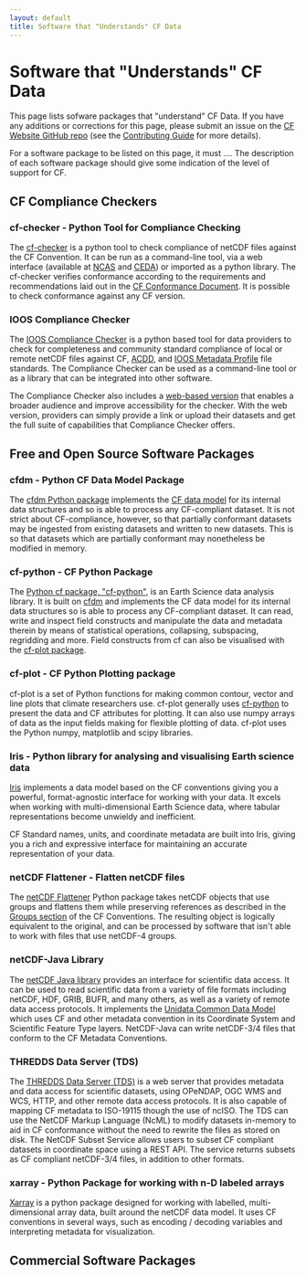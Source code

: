 ```yaml
---
layout: default
title: Software that "Understands" CF Data
---
```


# Software that "Understands" CF Data
This page lists sofware packages that "understand" CF Data.
If you have any additions or corrections for this page,
please submit an issue on the [CF Website GitHub repo][website-repo]
(see the [Contributing Guide][website-contrib] for more details).

For a software package to be listed on this page, it must ....
The description of each software package should give some indication
of the level of support for CF.

[website-repo]: https://github.com/cf-convention/cf-convention.github.io
[website-contrib]: https://github.com/cf-convention/cf-convention.github.io/blob/master/CONTRIBUTING.md

## CF Compliance Checkers

### cf-checker - Python Tool for Compliance Checking
The [cf-checker](https://github.com/cedadev/cf-checker) is a python tool to check compliance of netCDF files against the CF Convention.
It can be run as a command-line tool, via a web interface (available at [NCAS](https://github.com/cedadev/cf-checker)
and [CEDA](http://wps-web1.ceda.ac.uk/submit/form?proc_id=CFChecker)) or imported as a python library.
The cf-checker verifies conformance according to the requirements and recommendations laid out in the
[CF Conformance Document](https://cfconventions.org/cf-conventions/conformance.html).
It is possible to check conformance against any CF version.

### IOOS Compliance Checker
The [IOOS Compliance Checker](https://github.com/ioos/compliance-checker)
is a python based tool for data providers to check for completeness
and community standard compliance of local or remote netCDF files against CF,
[ACDD](http://wiki.esipfed.org/index.php/Attribute_Convention_for_Data_Discovery_1-3),
and [IOOS Metadata Profile](https://ioos.github.io/ioos-metadata) file standards.
The Compliance Checker can be used as a command-line tool or as a library
that can be integrated into other software.

The Compliance Checker also includes a [web-based version](https://data.ioos.us/compliance/index.html)
that enables a broader audience and improve accessibility for the checker.
With the web version, providers can simply provide a link or upload their datasets
and get the full suite of capabilities that Compliance Checker offers.

## Free and Open Source Software Packages

### cfdm - Python CF Data Model Package
The [cfdm Python package](https://ncas-cms.github.io/cfdm) implements
the [CF data model](https://doi.org/10.5194/gmd-10-4619-2017)
for its internal data structures and so is able to process any CF-compliant dataset.
It is not strict about CF-compliance, however, so that partially conformant datasets
may be ingested from existing datasets and written to new datasets.
This is so that datasets which are partially conformant may nonetheless be modified in memory.

### cf-python - CF Python Package
The [Python cf package, "cf-python"](https://ncas-cms.github.io/cf-python/),
is an Earth Science data analysis library.
It is built on [cfdm](#cfdm---python-cf-data-model-package) and implements the CF data model
for its internal data structures so is able to process any CF-compliant dataset.
It can read, write and inspect field constructs and manipulate the data and metadata therein
by means of statistical operations, collapsing, subspacing, regridding and more.
Field constructs from cf can also be visualised with the [cf-plot package](#cf-plot---cf-python-plotting-package).

### cf-plot - CF Python Plotting package
cf-plot is a set of Python functions for making common contour, vector
and line plots that climate researchers use.
cf-plot generally uses [cf-python](#cf-python---cf-python-package)
to present the data and CF attributes for plotting.
It can also use numpy arrays of data as the input fields
making for flexible plotting of data.
cf-plot uses the Python numpy, matplotlib and scipy libraries.

### Iris - Python library for analysing and visualising Earth science data
[Iris](https://scitools.org.uk/iris/docs/latest/) implements a data model based on the CF conventions
giving you a powerful, format-agnostic interface for working with your data.
It excels when working with multi-dimensional Earth Science data,
where tabular representations become unwieldy and inefficient.

CF Standard names, units, and coordinate metadata are built into Iris,
giving you a rich and expressive interface for maintaining an accurate representation of your data.

### netCDF Flattener - Flatten netCDF files
The [netCDF Flattener](https://gitlab.eumetsat.int/open-source/netcdf-flattener/) Python package takes netCDF objects that use groups and flattens them
while preserving references as described in the [Groups section](http://cfconventions.org/Data/cf-conventions/cf-conventions-1.9/cf-conventions.html#groups)
of the CF Conventions.
The resulting object is logically equivalent to the original, and can be processed by software that isn't able to work with files that use netCDF-4 groups.

### netCDF-Java Library
The [netCDF Java library](https://www.unidata.ucar.edu/software/netcdf-java/) provides an interface for scientific data access.
It can be used to read scientific data from a variety of file formats including netCDF, HDF, GRIB, BUFR, and many others, as well as a variety of remote data access protocols.
It implements the [Unidata Common Data Model](https://docs.unidata.ucar.edu/netcdf-java/current/userguide/common_data_model_overview.html)
which uses CF and other metadata convention in its Coordinate System and Scientific Feature Type layers.
NetCDF-Java can write netCDF-3/4 files that conform to the CF Metadata Conventions.

### THREDDS Data Server (TDS)
The [THREDDS Data Server (TDS)](https://www.unidata.ucar.edu/software/tds/) is a web server that provides metadata and data access for scientific datasets,
using OPeNDAP, OGC WMS and WCS, HTTP, and other remote data access protocols.
It is also capable of mapping CF metadata to ISO-19115 though the use of ncISO.
The TDS can use the NetCDF Markup Language (NcML) to modify datasets in-memory to aid in CF conformance without the need to rewrite the files as stored on disk.
The NetCDF Subset Service allows users to subset CF compliant datasets in coordinate space using a REST API.
The service returns subsets as CF compliant netCDF-3/4 files, in addition to other formats.

### xarray - Python Package for working with n-D labeled arrays
[Xarray](http://xarray.pydata.org/) is a python package designed for working with
labelled, multi-dimensional array data, built around the netCDF data model.
It uses CF conventions in several ways, such as encoding / decoding variables
and interpreting metadata for visualization.

## Commercial Software Packages
